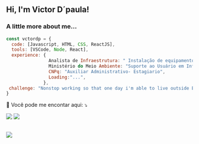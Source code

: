 <h2> Hi, I'm Victor D´paula!


### A little more about me...  

```javascript
const vctordp = {
  code: [Javascript, HTML, CSS, ReactJS],
  tools: [VSCode, Node, React],
  experience: {
                Analista de Infraestrutura: " Instalação de equipamentos de informática em Hospitais",
                Ministério do Meio Ambiente: "Suporte ao Usuário em Informática - Estagiario",
                CNPq: "Auxiliar Administrativo- Estagiario",
                Loading:"...",
              },
 challenge: "Nonstop working so that one day i'm able to live outside Brasil alongside my family!."
}
  ```
  
  <p align="left">
  💌 Você pode me encontar aqui: ⤵️
</p>

<p align="left">
  <a href="https://mail.google.com/mail/u/?authuser=victor.calacas@gmail.com" alt="Gmail">
  <img src="https://img.shields.io/badge/-Gmail-1C1C1C?style=for-the-badge&logo=Gmail&logoColor=0061C3" /></a>

  <a href="https://www.linkedin.com/in/victordp" alt="Linkedin">
  <img src="https://img.shields.io/badge/-Linkedin-1C1C1C?style=for-the-badge&logo=Linkedin&logoColor=0061C3&link=https://www.linkedin.com/in/sophiagp" /></a>

</p>

<br />

<img src="https://user-images.githubusercontent.com/70382532/138322189-2db8df52-9dcb-40a0-88a8-c365466bd33d.gif"/>
